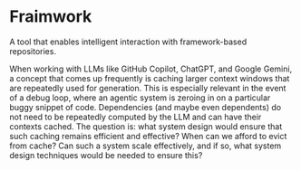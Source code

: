 # Fraimwork

A tool that enables intelligent interaction with framework-based repositories.

When working with LLMs like GitHub Copilot, ChatGPT, and Google Gemini, a concept that comes up frequently is caching larger context windows that are repeatedly used for generation. This is especially relevant in the event of a debug loop, where an agentic system is zeroing in on a particular buggy snippet of code. Dependencies (and maybe even dependents) do not need to be repeatedly computed by the LLM and can have their contexts cached. The question is: what system design would ensure that such caching remains efficient and effective? When can we afford to evict from cache? Can such a system scale effectively, and if so, what system design techniques would be needed to ensure this?
